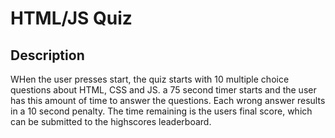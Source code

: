 # HTML/JS Quiz

## Description
WHen the user presses start, the quiz starts with 10 multiple choice questions about HTML, CSS and JS. a 75 second timer starts and the user has this amount of time to answer the questions. Each wrong answer results in a 10 second penalty. The time remaining is the users final score, which can be submitted to the highscores leaderboard.

